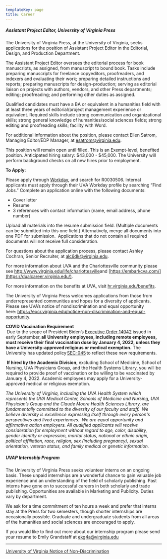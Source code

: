 ```yaml
---
templateKey: page
title: Career
---
```


##### Assistant Project Editor, University of Virginia Press

The University of Virginia Press, at the University of Virginia, seeks applications for the position of Assistant Project Editor in the Editorial, Design, and Production Department.

The Assistant Project Editor oversees the editorial process for book manuscripts, as assigned, from manuscript to bound book. Tasks include preparing manuscripts for freelance copyeditors, proofreaders, and indexers and evaluating their work; preparing detailed instructions and reports; preparing manuscripts for design-production; serving as editorial liaison on projects with authors, vendors, and other Press departments; editing; proofreading; and performing other duties as assigned.

Qualified candidates must have a BA or equivalent in a humanities field with at least three years of editorial/project management experience or equivalent. Required skills include strong communication and organizational skills; strong general knowledge of humanities/social sciences fields; strong editing and proofreading skills; facility with Word.

For additional information about the position, please contact Ellen Satrom, Managing Editor/EDP Manager, at [esatrom@virginia.edu](mailto:esatrom@virginia.edu).

This position will remain open until filled. This is an Exempt-level, benefited position. Anticipated hiring salary: $43,000 - $45,000. The University will perform background checks on all new hires prior to employment.

**To Apply:** 

Please apply through [Workday](http://uva.wd1.myworkdayjobs.com/UVAJobs), and search for R0030506. Internal applicants must apply through their UVA Workday profile by searching “Find Jobs.” Complete an application online with the following documents:

* Cover letter
* Resume
* 3 references with contact information (name, email address, phone number)

Upload all materials into the resume submission field. (Multiple documents can be submitted into this one field.) Alternatively, merge all documents into one PDF for submission.  Applications that do not contain all required documents will not receive full consideration.

For questions about the application process, please contact Ashley Cochran, Senior Recruiter, at [alc6dk@virginia.edu](mailto:alc6dk@virginia.edu).

For more information about UVA and the Charlottesville community please see <http://www.virginia.edu/life/charlottesville>and [https://embarkcva.com/](https://dualcareer.virginia.edu/).

For more information on the benefits at UVA, visit [hr.virginia.edu/benefits](https://urldefense.proofpoint.com/v2/url?u=http-3A__hr.virginia.edu_benefits&d=DwMGaQ&c=Cu5g146wZdoqVuKpTNsYHeFX_rg6kWhlkLF8Eft-wwo&r=vc6Qja9eoPBnlgIE5EUK0g&m=OO516Gnq_-L1tY4J4dV3ApY5ij9aOqYrapE9z6RNG_g&s=hyZUs1gwzbnuh0FphzYoHvEH57oDfrHshRePFRvE1oc&e=). 

The University of Virginia Press welcomes applications from those from underrepresented communities and hopes for a diversity of applicants. Please see UVA’s notice of nondiscrimination and equal opportunity here: <https://eocr.virginia.edu/notice-non-discrimination-and-equal-opportunity>.

**COVID Vaccination Requirement**\
 Due to the scope of President Biden’s [Executive Order 14042](https://www.whitehouse.gov/briefing-room/presidential-actions/2021/09/09/executive-order-on-ensuring-adequate-covid-safety-protocols-for-federal-contractors/) issued in early September, **all University employees, including remote employees, must receive their final vaccination dose by January 4, 2022, unless they have a University-approved religious or medical exemption.** The University has updated policy [SEC-045](http://uvapolicy.virginia.edu/policy/SEC-045) to reflect these new requirements.   

 **If hired by the Academic Division**, excluding School of Medicine, School of Nursing, UVA Physicians Group, and the Health Systems Library, you will be required to provide proof of vaccination or be willing to be vaccinated by January 4, 2022. Academic employees may apply for a University-approved medical or religious exemption. 

*The University of Virginia, including the UVA Health System which represents the UVA Medical Center, Schools of Medicine and Nursing, UVA Physician’s Group and the Claude Moore Health Sciences Library,* *are fundamentally committed to the diversity of our faculty and staff.  We believe diversity is excellence expressing itself through every person's perspectives and lived experiences.  We are equal opportunity and affirmative action employers. All qualified applicants will receive consideration for employment without regard to age, color, disability, gender identity or expression, marital status, national or ethnic origin, political affiliation, race, religion, sex (including pregnancy), sexual orientation, veteran status, and family medical or genetic information.*

##### UVAP Internship Program

The University of Virginia Press seeks volunteer interns on an ongoing basis. These unpaid internships are a wonderful chance to gain valuable job experience and an understanding of the field of scholarly publishing. Past interns have gone on to successful careers in both scholarly and trade publishing. Opportunities are available in Marketing and Publicity. Duties vary by department.

We ask for a time commitment of ten hours a week and prefer that interns stay at the Press for two semesters, though shorter internships are occasionally possible. Graduate and undergraduate students from all areas of the humanities and social sciences are encouraged to apply.

If you would like to find out more about our internship program please send your resume to Emily Grandstaff at [ekg4a@virginia.edu](mailto:ekg4a@virginia.edu)[](mailto:efd4s@virginia.edu)

- - -

[University of Virginia Notice of Non-Discrimination](http://www.virginia.edu/eop/nondiscriminationandequalopportunity.html)